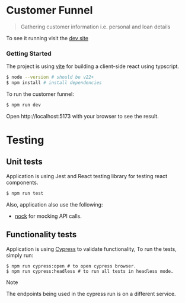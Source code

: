 # Customer Funnel

> Gathering customer information i.e. personal and loan details

To see it running visit the [dev site](https://customer-funnel.fly.dev/)

### Getting Started

The project is using [vite](https://vite.dev/guide/) for building a client-side react using typscript.

```bash
$ node --version # should be v22+
$ npm install # install dependencies
```

To run the customer funnel:

```bash
$ npm run dev
```

Open http://localhost:5173 with your browser to see the result.

# Testing

## Unit tests

Application is using Jest and React testing library for testing react components.

```bash
$ npm run test
```

Also, application also use the following:

- [nock](https://github.com/nock/nock) for mocking API calls.

## Functionality tests

Application is using [Cypress](https://www.cypress.io/) to validate functionality, To run the tests, simply run:

```
$ npm run cypress:open # to open cypress browser.
$ npm run cypress:headless # to run all tests in headless mode.
```

> [!NOTE]
> The endpoints being used in the cypress run is on a different service.
